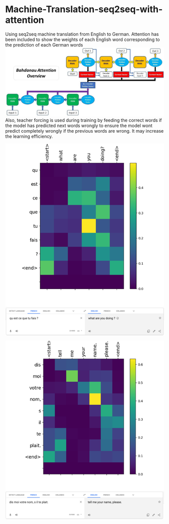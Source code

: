 # Machine-Translation-seq2seq-with-attention

Using seq2seq machine translation from English to German.
Attention has been included to show the weights of each English word corresponding to the prediction of each German words
![Image of ba](https://github.com/ccw0530/Machine-Translation-seq2seq-with-attention/blob/master/ba.jpeg)
Also, teacher forcing is used during training by feeding the correct words if the model has predicted next words wrongly to ensure the model wont predict completely wrongly if the previous words are wrong. It may increase the learning efficiency.

![Image of t1](https://github.com/ccw0530/Machine-Translation-seq2seq-with-attention/blob/master/sent1.png)
![Image of gt1](https://github.com/ccw0530/Machine-Translation-seq2seq-with-attention/blob/master/gt1.png)

![Image of t2](https://github.com/ccw0530/Machine-Translation-seq2seq-with-attention/blob/master/sent2.png)
![Image of gt2](https://github.com/ccw0530/Machine-Translation-seq2seq-with-attention/blob/master/gt2.png)
